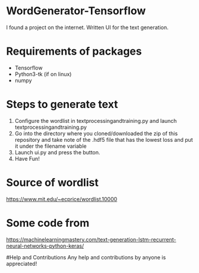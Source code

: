 # WordGenerator-Tensorflow
I found a project on the internet. Written UI for the text generation.

# Requirements of packages
* Tensorflow
* Python3-tk (if on linux)
* numpy

# Steps to generate text
1. Configure the wordlist in textprocessingandtraining.py and launch textprocessingandtraining.py
2. Go into the directory where you cloned/downloaded the zip of this repository and take note of the .hdf5 file that has the lowest loss and put it under the filename variable
3. Launch ui.py and press the button.
4. Have Fun!

# Source of wordlist
https://www.mit.edu/~ecprice/wordlist.10000

# Some code from
https://machinelearningmastery.com/text-generation-lstm-recurrent-neural-networks-python-keras/

#Help and Contributions
Any help and contributions by anyone is appreciated!